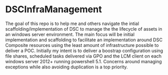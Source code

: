 # DSCInfraManagement
The goal of this repo is to help me and others navigate the intial scaffolding/implementation of DSC to manage the the lifecycle of assets in an windows server environment.
The main focus will be initial implementation and scaffolding to facilitate an implementation around DSC Composite resources using the least amount of infrastructure possible to deliver a POC. Initially my intent is to deliver a boostrap configuration using file shares, scheduled tasks delivered via GPO and the LCM client on each windows server 2012+ running powershell 5.1. Concerns around managing exceptions while also avoiding duplication is a top priority.
